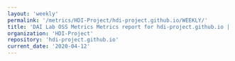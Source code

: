 ```yaml
---
layout: 'weekly'
permalink: '/metrics/HDI-Project/hdi-project.github.io/WEEKLY/'
title: 'DAI Lab OSS Metrics Metrics report for hdi-project.github.io | WEEKLY-REPORT-2020-04-12'
organization: 'HDI-Project'
repository: 'hdi-project.github.io'
current_date: '2020-04-12'
---
```

